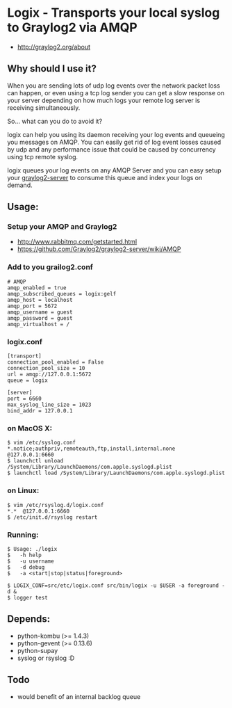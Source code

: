 # Logix - Transports your local syslog to Graylog2 via AMQP
* http://graylog2.org/about

## Why should I use it?

When you are sending lots of udp log events over the network packet loss can happen, or even
using a tcp log sender you can get a slow response on your server depending on how much logs
your remote log server is receiving simultaneously.

So... what can you do to avoid it?

logix can help you using its daemon receiving your log events
and queueing you messages on AMQP. You can easily get rid of log event
losses caused by udp and any performance issue that could be caused by
concurrency using tcp remote syslog.

logix queues your log events on any AMQP Server and you can easy setup
your <a href="https://github.com/Graylog2/graylog2-server">graylog2-server</a> to consume this queue and index your logs on demand.

## Usage:
### Setup your AMQP and Graylog2
* http://www.rabbitmq.com/getstarted.html
* https://github.com/Graylog2/graylog2-server/wiki/AMQP

### Add to you grailog2.conf

    # AMQP
    amqp_enabled = true
    amqp_subscribed_queues = logix:gelf
    amqp_host = localhost
    amqp_port = 5672
    amqp_username = guest
    amqp_password = guest
    amqp_virtualhost = /

### logix.conf

    [transport]
    connection_pool_enabled = False
    connection_pool_size = 10
    url = amqp://127.0.0.1:5672
    queue = logix

    [server]
    port = 6660
    max_syslog_line_size = 1023
    bind_addr = 127.0.0.1

### on MacOS X:

    $ vim /etc/syslog.conf
    *.notice;authpriv,remoteauth,ftp,install,internal.none  @127.0.0.1:6660
    $ launchctl unload /System/Library/LaunchDaemons/com.apple.syslogd.plist
    $ launchctl load /System/Library/LaunchDaemons/com.apple.syslogd.plist

### on Linux:

    $ vim /etc/rsyslog.d/logix.conf
    *.*  @127.0.0.1:6660
    $ /etc/init.d/rsyslog restart

### Running:

    $ Usage: ./logix
    $   -h help
    $   -u username
    $   -d debug
    $   -a <start|stop|status|foreground>

    $ LOGIX_CONF=src/etc/logix.conf src/bin/logix -u $USER -a foreground -d &
    $ logger test

## Depends:
* python-kombu (>= 1.4.3)
* python-gevent (>= 0.13.6)
* python-supay
* syslog or rsyslog :D

## Todo
* would benefit of an internal backlog queue

